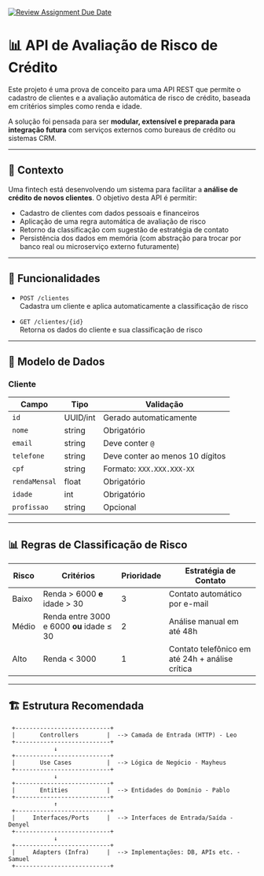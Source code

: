 [![Review Assignment Due Date](https://classroom.github.com/assets/deadline-readme-button-22041afd0340ce965d47ae6ef1cefeee28c7c493a6346c4f15d667ab976d596c.svg)](https://classroom.github.com/a/agYdFiud)
# 📊 API de Avaliação de Risco de Crédito

Este projeto é uma prova de conceito para uma API REST que permite o cadastro de clientes e a avaliação automática de risco de crédito, baseada em critérios simples como renda e idade.

A solução foi pensada para ser **modular, extensível e preparada para integração futura** com serviços externos como bureaus de crédito ou sistemas CRM.

---

## 🧠 Contexto

Uma fintech está desenvolvendo um sistema para facilitar a **análise de crédito de novos clientes**. O objetivo desta API é permitir:

- Cadastro de clientes com dados pessoais e financeiros
- Aplicação de uma regra automática de avaliação de risco
- Retorno da classificação com sugestão de estratégia de contato
- Persistência dos dados em memória (com abstração para trocar por banco real ou microserviço externo futuramente)

---

## 🚀 Funcionalidades

- `POST /clientes`  
  Cadastra um cliente e aplica automaticamente a classificação de risco

- `GET /clientes/{id}`  
  Retorna os dados do cliente e sua classificação de risco

---

## 🧾 Modelo de Dados

### Cliente
| Campo         | Tipo      | Validação                            |
|---------------|-----------|--------------------------------------|
| `id`          | UUID/int  | Gerado automaticamente               |
| `nome`        | string    | Obrigatório                          |
| `email`       | string    | Deve conter `@`                      |
| `telefone`    | string    | Deve conter ao menos 10 dígitos      |
| `cpf`         | string    | Formato: `XXX.XXX.XXX-XX`            |
| `rendaMensal` | float     | Obrigatório                          |
| `idade`       | int       | Obrigatório                          |
| `profissao`   | string    | Opcional                             |

---

## 📊 Regras de Classificação de Risco

| Risco   | Critérios                                 | Prioridade | Estratégia de Contato                          |
|---------|--------------------------------------------|------------|------------------------------------------------|
| Baixo   | Renda > 6000 **e** idade > 30              | 3          | Contato automático por e-mail                  |
| Médio   | Renda entre 3000 e 6000 **ou** idade ≤ 30  | 2          | Análise manual em até 48h                      |
| Alto    | Renda < 3000                               | 1          | Contato telefônico em até 24h + análise crítica|

---

## 🏗 Estrutura Recomendada

     +---------------------------+
     |       Controllers        |  --> Camada de Entrada (HTTP) - Leo
     +---------------------------+
                 ↓
     +---------------------------+
     |       Use Cases          |  --> Lógica de Negócio - Mayheus
     +---------------------------+
                 ↓
     +---------------------------+
     |       Entities           |  --> Entidades do Domínio - Pablo
     +---------------------------+
                 ↑
     +---------------------------+
     |     Interfaces/Ports     |  --> Interfaces de Entrada/Saída - Denyel 
     +---------------------------+
                 ↓
     +---------------------------+
     |     Adapters (Infra)     |  --> Implementações: DB, APIs etc. - Samuel
     +---------------------------+
